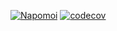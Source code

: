 [![Napomoi](https://circleci.com/gh/Napomoi/AD3403.svg?style=svg)](https://https://app.circleci.com/pipelines/github/Napomoi/AD3403)
[![codecov](https://codecov.io/gh/Napomoi/AD3403/branch/master/graph/badge.svg?token=I31VUTSS5F)](https://codecov.io/gh/Napomoi/AD3403)